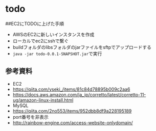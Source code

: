 # todo
##EC2にTODOに上げた手順
* AWSのEC2に新しいインスタンスを作成
* ローカルでec2にsshで繋ぐ
* buildフォルダのlibsフォルダのjarファイルをsftpでアップロードする
* `java -jar todo-0.0.1-SNAPSHOT.jar`で実行

## 参考資料
* EC2
 * https://qiita.com/yseki_/items/81c84d78895b009c2aa6
 * https://docs.aws.amazon.com/ja_jp/corretto/latest/corretto-11-ug/amazon-linux-install.html
* MySQL
 * https://qiita.com/2no553/items/952dbb8df9a228195189
* port番号を非表示
 * http://rainbow-engine.com/access-website-onlydomain/
